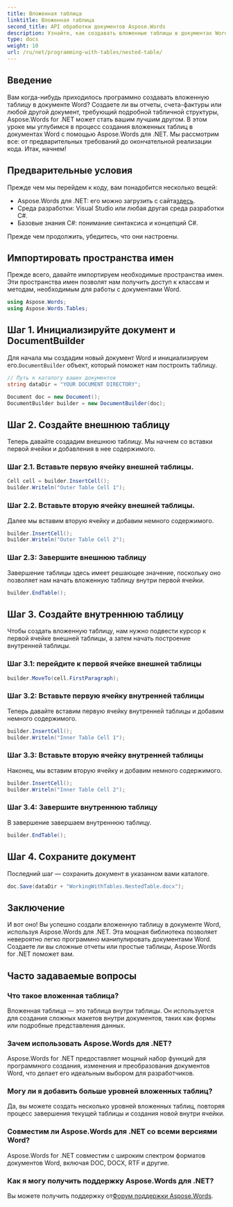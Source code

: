```yaml
---
title: Вложенная таблица
linktitle: Вложенная таблица
second_title: API обработки документов Aspose.Words
description: Узнайте, как создавать вложенные таблицы в документах Word с помощью Aspose.Words для .NET, с помощью нашего руководства. Идеально подходит для программного создания сложных макетов документов.
type: docs
weight: 10
url: /ru/net/programming-with-tables/nested-table/
---
```

## Введение

Вам когда-нибудь приходилось программно создавать вложенную таблицу в документе Word? Создаете ли вы отчеты, счета-фактуры или любой другой документ, требующий подробной табличной структуры, Aspose.Words for .NET может стать вашим лучшим другом. В этом уроке мы углубимся в процесс создания вложенных таблиц в документах Word с помощью Aspose.Words для .NET. Мы рассмотрим все: от предварительных требований до окончательной реализации кода. Итак, начнем!

## Предварительные условия

Прежде чем мы перейдем к коду, вам понадобится несколько вещей:

-  Aspose.Words для .NET: его можно загрузить с сайта[здесь](https://releases.aspose.com/words/net/).
- Среда разработки: Visual Studio или любая другая среда разработки C#.
- Базовые знания C#: понимание синтаксиса и концепций C#.

Прежде чем продолжить, убедитесь, что они настроены.

## Импортировать пространства имен

Прежде всего, давайте импортируем необходимые пространства имен. Эти пространства имен позволят нам получить доступ к классам и методам, необходимым для работы с документами Word.

```csharp
using Aspose.Words;
using Aspose.Words.Tables;
```

## Шаг 1. Инициализируйте документ и DocumentBuilder

 Для начала мы создадим новый документ Word и инициализируем его.`DocumentBuilder` объект, который поможет нам построить таблицу.

```csharp
// Путь к каталогу ваших документов
string dataDir = "YOUR DOCUMENT DIRECTORY";

Document doc = new Document();
DocumentBuilder builder = new DocumentBuilder(doc);
```

## Шаг 2. Создайте внешнюю таблицу

Теперь давайте создадим внешнюю таблицу. Мы начнем со вставки первой ячейки и добавления в нее содержимого.

### Шаг 2.1. Вставьте первую ячейку внешней таблицы.

```csharp
Cell cell = builder.InsertCell();
builder.Writeln("Outer Table Cell 1");
```

### Шаг 2.2. Вставьте вторую ячейку внешней таблицы.

Далее мы вставим вторую ячейку и добавим немного содержимого.

```csharp
builder.InsertCell();
builder.Writeln("Outer Table Cell 2");
```

### Шаг 2.3: Завершите внешнюю таблицу

Завершение таблицы здесь имеет решающее значение, поскольку оно позволяет нам начать вложенную таблицу внутри первой ячейки.

```csharp
builder.EndTable();
```

## Шаг 3. Создайте внутреннюю таблицу

Чтобы создать вложенную таблицу, нам нужно подвести курсор к первой ячейке внешней таблицы, а затем начать построение внутренней таблицы.

### Шаг 3.1: перейдите к первой ячейке внешней таблицы

```csharp
builder.MoveTo(cell.FirstParagraph);
```

### Шаг 3.2: Вставьте первую ячейку внутренней таблицы

Теперь давайте вставим первую ячейку внутренней таблицы и добавим немного содержимого.

```csharp
builder.InsertCell();
builder.Writeln("Inner Table Cell 1");
```

### Шаг 3.3: Вставьте вторую ячейку внутренней таблицы

Наконец, мы вставим вторую ячейку и добавим немного содержимого.

```csharp
builder.InsertCell();
builder.Writeln("Inner Table Cell 2");
```

### Шаг 3.4: Завершите внутреннюю таблицу

В завершение завершаем внутреннюю таблицу.

```csharp
builder.EndTable();
```

## Шаг 4. Сохраните документ

Последний шаг — сохранить документ в указанном вами каталоге.

```csharp
doc.Save(dataDir + "WorkingWithTables.NestedTable.docx");
```

## Заключение

И вот оно! Вы успешно создали вложенную таблицу в документе Word, используя Aspose.Words для .NET. Эта мощная библиотека позволяет невероятно легко программно манипулировать документами Word. Создаете ли вы сложные отчеты или простые таблицы, Aspose.Words for .NET поможет вам.

## Часто задаваемые вопросы

### Что такое вложенная таблица?

Вложенная таблица — это таблица внутри таблицы. Он используется для создания сложных макетов внутри документов, таких как формы или подробные представления данных.

### Зачем использовать Aspose.Words для .NET?

Aspose.Words for .NET предоставляет мощный набор функций для программного создания, изменения и преобразования документов Word, что делает его идеальным выбором для разработчиков.

### Могу ли я добавить больше уровней вложенных таблиц?

Да, вы можете создать несколько уровней вложенных таблиц, повторяя процесс завершения текущей таблицы и создания новой внутри ячейки.

### Совместим ли Aspose.Words для .NET со всеми версиями Word?

Aspose.Words for .NET совместим с широким спектром форматов документов Word, включая DOC, DOCX, RTF и другие.

### Как я могу получить поддержку Aspose.Words для .NET?

 Вы можете получить поддержку от[Форум поддержки Aspose.Words](https://forum.aspose.com/c/words/8).